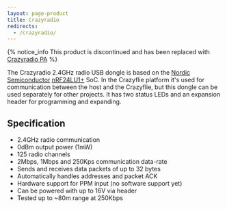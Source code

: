 ```yaml
---
layout: page-product
title: Crazyradio
redirects:
  - /crazyradio/
---
```


{% notice_info This product is discontinued and has been replaced with <a href="/products/crazyradio-pa/">Crazyradio PA</a> %}

The Crazyradio 2.4GHz radio USB dongle is based on the
[Nordic Semiconductor](https://www.nordicsemi.com/)
[nRF24LU1+](https://www.nordicsemi.com/eng/Products/2.4GHz-RF/nRF24LU1P) SoC.
In the Crazyflie platform it's used for communication between the host and the
Crazyflie, but this dongle can be used separately for other projects. It has
two status LEDs and an expansion header for programming and expanding.


## Specification

* 2.4GHz radio communication
* 0dBm output power (1mW)
* 125 radio channels
* 2Mbps, 1Mbps and 250Kps communication data-rate
* Sends and receives data packets of up to 32 bytes
* Automatically handles addresses and packet ACK
* Hardware support for PPM input (no software support yet)
* Can be powered with up to 16V via header
* Tested up to ~80m range at 250Kbps
